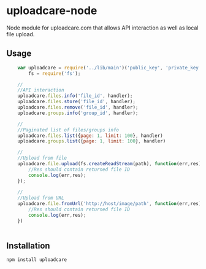 uploadcare-node
===============

Node module for uploadcare.com that allows API interaction as well as local file upload.

Usage
-----------
```javascript
    var uploadcare = require('../lib/main')('public_key', 'private_key'),
        fs = require('fs');

    //
    //API interaction
    uploadcare.files.info('file_id', handler);
    uploadcare.files.store('file_id', handler);
    uploadcare.files.remove('file_id', handler);
    uploadcare.groups.info('group_id', handler);

    //
    //Paginated list of files/groups info
    uploadcare.files.list({page: 1, limit: 100}, handler)
    uploadcare.groups.list({page: 1, limit: 100}, handler)

    //
    //Upload from file
    uploadcare.file.upload(fs.createReadStream(path), function(err,res){
        //Res should contain returned file ID
        console.log(err,res);
    });
    
    //
    //Upload from URL
    uploadcare.file.fromUrl('http://host/image/path', function(err,res){
        //Res should contain returned file ID
        console.log(err,res);
    })
    
```
Installation
-----------

    npm install uploadcare

